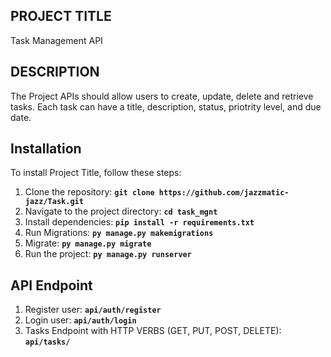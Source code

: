 ## **PROJECT TITLE**
Task Management API

## **DESCRIPTION**
The Project APIs should allow users to create, update, delete and retrieve tasks. Each task can have a title, description, status, priotrity level, and due date.


## **Installation**

To install Project Title, follow these steps:
1. Clone the repository: **`git clone https://github.com/jazzmatic-jazz/Task.git`**
2. Navigate to the project directory: **`cd task_mgnt`**
3. Install dependencies: **`pip install -r requirements.txt`**
4. Run Migrations: **`py manage.py makemigrations`**
5. Migrate: **`py manage.py migrate`**
6. Run the project: **`py manage.py runserver`**

## **API Endpoint**

1. Register user: **`api/auth/register`**
2. Login user: **`api/auth/login`**
3. Tasks Endpoint with HTTP VERBS (GET, PUT, POST, DELETE): **`api/tasks/`**



